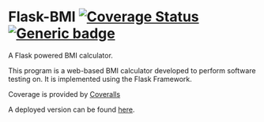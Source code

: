# Flask-BMI [![Coverage Status](https://coveralls.io/repos/github/wyattshanahan/Flask-BMI/badge.svg)](https://coveralls.io/github/wyattshanahan/Flask-BMI)  [![Generic badge](https://img.shields.io/badge/Built_with-Flask-<COLOR>.svg)](https://flask.palletsprojects.com/en/3.0.x/)
A Flask powered BMI calculator.

This program is a web-based BMI calculator developed to perform software testing on. It is implemented using the Flask Framework.

Coverage is provided by [Coveralls](https://coveralls.io/)

A deployed version can be found [here](https://wls219.pythonanywhere.com/).
